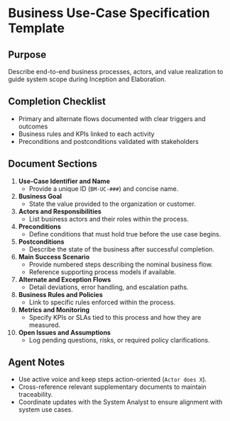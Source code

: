 # Business Use-Case Specification Template

## Purpose
Describe end-to-end business processes, actors, and value realization to guide system scope during
Inception and Elaboration.

## Completion Checklist
- Primary and alternate flows documented with clear triggers and outcomes
- Business rules and KPIs linked to each activity
- Preconditions and postconditions validated with stakeholders

## Document Sections
1. **Use-Case Identifier and Name**
   - Provide a unique ID (`BM-UC-###`) and concise name.
2. **Business Goal**
   - State the value provided to the organization or customer.
3. **Actors and Responsibilities**
   - List business actors and their roles within the process.
4. **Preconditions**
   - Define conditions that must hold true before the use case begins.
5. **Postconditions**
   - Describe the state of the business after successful completion.
6. **Main Success Scenario**
   - Provide numbered steps describing the nominal business flow.
   - Reference supporting process models if available.
7. **Alternate and Exception Flows**
   - Detail deviations, error handling, and escalation paths.
8. **Business Rules and Policies**
   - Link to specific rules enforced within the process.
9. **Metrics and Monitoring**
   - Specify KPIs or SLAs tied to this process and how they are measured.
10. **Open Issues and Assumptions**
    - Log pending questions, risks, or required policy clarifications.

## Agent Notes
- Use active voice and keep steps action-oriented (`Actor does X`).
- Cross-reference relevant supplementary documents to maintain traceability.
- Coordinate updates with the System Analyst to ensure alignment with system use cases.
